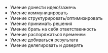 - Умение донести идею/зажечь
- Умение коммуницировать
- Умение структурировать/оптимизировать
- Умение принимать решения
- Умение брать на себя ответственность
- Умение распоряжаться временем
- Умение добиваться результата
- Умение делегировать и доверять